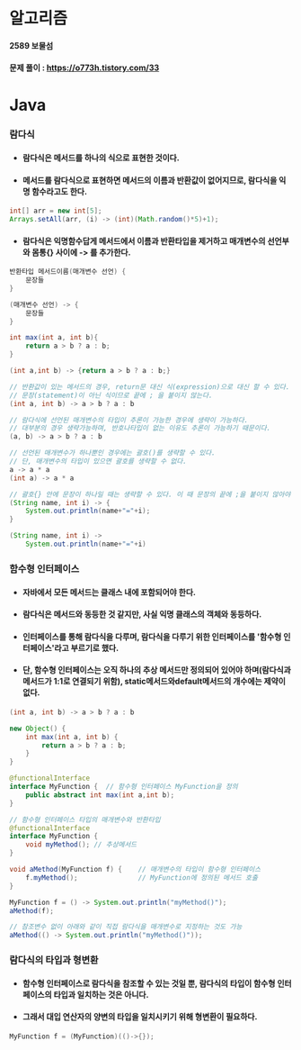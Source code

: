 # 알고리즘
#### 2589 보물섬
#### 문제 풀이 : https://o773h.tistory.com/33

# Java
### 람다식
* #### 람다식은 메서드를 하나의 식으로 표현한 것이다.
* #### 메서드를 람다식으로 표현하면 메서드의 이름과 반환값이 없어지므로, 람다식을 익명 함수라고도 한다.
```java
int[] arr = new int[5];
Arrays.setAll(arr, (i) -> (int)(Math.random()*5)+1);
```
* #### 람다식은 익명함수답게 메서드에서 이름과 반환타입을 제거하고 매개변수의 선언부와 몸통{} 사이에 -> 를 추가한다.
```java
반환타입 메서드이름(매개변수 선언) {
    문장들
}

(매개변수 선언) -> {
    문장들
}

int max(int a, int b){
    return a > b ? a : b;
}

(int a,int b) -> {return a > b ? a : b;}

// 반환값이 있는 메서드의 경우, return문 대신 식(expression)으로 대신 할 수 있다.
// 문장(statement)이 아닌 식이므로 끝에 ; 을 붙이지 않는다.
(int a, int b) -> a > b ? a : b

// 람다식에 선언된 매개변수의 타입이 추론이 가능한 경우에 생략이 가능하다.
// 대부분의 경우 생략가능하며, 반호나타입이 없는 이유도 추론이 가능하기 때문이다.
(a, b) -> a > b ? a : b

// 선언된 매개변수가 하나뿐인 경우에는 괄호()를 생략할 수 있다.
// 단, 매개변수의 타입이 있으면 괄호를 생략할 수 없다.
a -> a * a
(int a) -> a * a

// 괄호{} 안에 문장이 하나일 때는 생략할 수 있다. 이 때 문장의 끝에 ;을 붙이지 않아야 한다.
(String name, int i) -> {
    System.out.println(name+"="+i);
}

(String name, int i) -> 
    System.out.println(name+"="+i)
```
### 함수형 인터페이스
* #### 자바에서 모든 메서드는 클래스 내에 포함되어야 한다.
* #### 람다식은 메서드와 동등한 것 같지만, 사실 익명 클래스의 객체와 동등하다.
* #### 인터페이스를 통해 람다식을 다루며, 람다식을 다루기 위한 인터페이스를 '함수형 인터페이스'라고 부르기로 했다.
* #### 단, 함수형 인터페이스는 오직 하나의 추상 메서드만 정의되어 있어야 하며(람다식과 메서드가 1:1로 연결되기 위함), static메서드와default메서드의 개수에는 제약이 없다.
```java
(int a, int b) -> a > b ? a : b

new Object() {
    int max(int a, int b) {
        return a > b ? a : b;
    }
}

@functionalInterface
interface MyFunction {  // 함수형 인터페이스 MyFunction을 정의
    public abstract int max(int a,int b);
}

// 함수형 인터페이스 타입의 매개변수와 반환타입
@functionalInterface
interface MyFunction {
    void myMethod(); // 추상메서드
}

void aMethod(MyFunction f) {    // 매개변수의 타입이 함수형 인터페이스
    f.myMethod();               // MyFunction에 정의된 메서드 호출
}

MyFunction f = () -> System.out.println("myMethod()");
aMethod(f);

// 참조변수 없이 아래와 같이 직접 람다식을 매개변수로 지정하는 것도 가능
aMethod(() -> System.out.println("myMethod()"));
```
### 람다식의 타입과 형변환
* #### 함수형 인터페이스로 람다식을 참조할 수 있는 것일 뿐, 람다식의 타입이 함수형 인터페이스의 타입과 일치하는 것은 아니다.
* #### 그래서 대입 연산자의 양변의 타입을 일치시키기 위해 형변환이 필요하다.
```java
MyFunction f = (MyFunction)(()->{});
```

